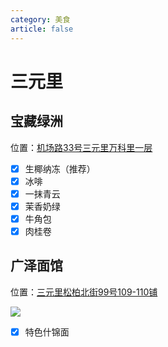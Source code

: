 ```yaml
---
category: 美食
article: false
---
```


# 三元里

## 宝藏绿洲

<i class="fa-solid fa-location-dot"></i> 位置：<a href="https://ditu.amap.com/place/B0KRVRCN04" target="_blank">机场路33号三元里万科里一层</a>

- [x] 生椰纳冻（推荐）
- [x] 冰啡
- [x] 一抹青云
- [x] 茉香奶绿
- [x] 牛角包
- [x] 肉桂卷

## 广泽面馆

<i class="fa-solid fa-location-dot"></i> 位置：<a href="https://ditu.amap.com/place/B0FFGY611D" target="_blank">三元里松柏北街99号109-110铺</a>

![](https://img.sherry4869.com/blog/life/food/china/guangdong/guangzhou/by/syl/1.JPEG)

- [x] 特色什锦面